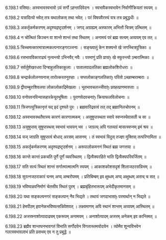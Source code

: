 6.198.1
वसिष्ठः:
अस्वभावस्वभावो ऽयं सर्गो ऽहन्तादिवेदनः ।
स्वभावैकस्वभावेन निर्वाणीक्रियतां स्वयम् ॥


6.198.2
यत्रादित्यो भवेत् तत्र यथालोकस् तथा भवेत् ।
परं विषयवैरस्यं यत्र तत्र प्रबुद्धधीः ॥


6.198.3
अकर्तृकर्मकरणम् अदृश्यद्रष्टृदर्शनम् ।
जगद् अग्राह्यम् अस्फारम् अभित्तौ चित्रम् उत्थितम् ॥


6.198.4
न चोत्थितं किञ्चन वा शान्ते शान्तं तथा स्थितम् ।
अनामयं परं ब्रह्म सत्यम् अव्ययम् एव तत् ॥


6.198.5
चिच्चमत्कारमात्रात्मकल्पनारङ्गरञ्जनाः ।
सङ्ख्यातुं केन शक्यन्ते खे जगच्चित्रपुत्रिकाः ॥


6.198.6
रसभावविकाराढ्यं नृत्यन्त्यो ऽभिनयैर् नवैः ।
परमाणुं प्रति प्रायẖ खे स्फुरन्त्यो ऽम्बरात्मिकाः ॥


6.198.7
सर्वर्तुशेखरधरा दिग्बाहुलतिकाकुलाः ।
पातालपादलतिका ब्रह्मलोकशिरोधराः ॥


6.198.8
चन्द्रार्कलोलनयनास् तारोत्करतनूरुहाः ।
सप्तलोकाङ्गलतिकाḫ परितो ऽच्छाम्बराम्बराः ॥


6.198.9
द्वीपाम्बुराशिवलया लोकालोकाद्रिमेखलाः ।
भूतभावचलज्जीवाḫ प्रवहत्प्राणमारुताः ॥


6.198.10
वनोपवनविन्यासहारकेयूरभूषिताः ।
पुराणवेदवचनाẖ क्रियाफलविलोचनाः ॥


6.198.11
त्रिजगत्पुत्रिकानृत्तं यद् इदं दृश्यते पुरः ।
ब्रह्मवारिद्रवत्वं तत् तद् ब्रह्मानिलचोपनम् ॥


6.198.12
अस्वभावस्थतैवास्य कारणं कारणात्मकम् ।
असुषुप्तस्थता स्वापे स्वप्नस्येवासती च सा ॥


6.198.13
असुषुप्तस् सुषुप्तस्थस् स्वभावं भावयन् भव ।
जाग्रत्य् अपि गतव्यग्रं मासत्स्वप्नम् इमं श्रय ॥


6.198.14
यज् जाग्रति सुषुप्तत्वं बोधाद् अरसम् आसनम् ।
तं स्वभावं विदुस् तज्ज्ञा मुक्तिस् तत्परिणामिता ॥


6.198.15
अकर्तृकर्मकरणम् अदृश्यद्रष्टृदर्शनम् ।
अरूपालोकमननं स्थितं ब्रह्म जगत्तया ॥


6.198.16
कान्ते कान्तं प्रकचति पूर्णे पूर्णं व्यवस्थितम् ।
द्वित्वैक्यरहिते भाति द्वित्वैक्यपरिवर्जितम् ॥


6.198.17
सति सत्यं स्थितं शान्तं सर्गात्मात्मात्मनि स्वयम् ।
आकाशकोशसदृशं शिलाजठरसन्निभम् ॥


6.198.18
सुरत्नजठराकारं घनम् अप्य् अम्बरोपमम् ।
प्रतिबिम्बम् इव क्षुब्धम् अप्य् अक्षुब्धम् असच् च सत् ॥


6.198.19
भविष्यन्नवनिर्माणं चेतसीव स्थितं पुरम् ।
ब्रह्मबृंहितभारूपम् अभेदीकृतमानसम् ॥


6.198.20
यथा सङ्कल्पनगरं सङ्कल्पान् नैव भिद्यते ।
तथायं जगदाभासḫ परमार्थान् न भिद्यते ॥


6.198.21
हेमपीठम् इवानेकभविष्यत्सन्निवेशवत् ।
लक्ष्यमाणम् अपि स्थानं शान्तम् अव्ययम् आस्थितम् ॥


6.198.22
अजस्रनाशोत्पादाढ्यम् एकरूपम् अनामयम् ।
अनाशोत्पादम् अजरम् अनेकम् इव कान्तिमत् ॥


6.198.23
ब्रह्मैव शान्तघनभावगतं विभाति सर्गोदयेन विगतास्तमयोदयेन ।
व्योमैव शून्यविभवेन गलत्स्वभावलाभं प्रति प्रसभम् एव न तु प्रबुद्धे ॥

